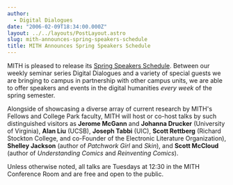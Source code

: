 ```yaml
---
author:
  - Digital Dialogues
date: "2006-02-09T18:34:00.000Z"
layout: ../../layouts/PostLayout.astro
slug: mith-announces-spring-speakers-schedule
title: MITH Announces Spring Speakers Schedule
---
```


MITH is pleased to release its [Spring Speakers Schedule](http://web.archive.org/web/20100609001120/http://mith2.umd.edu/programs/mith_speakers_spring_2006.pdf). Between our weekly seminar series Digital Dialogues and a variety of special guests we are bringing to campus in partnership with other campus units, we are able to offer speakers and events in the digital humanities _every week_ of the spring semester.

Alongside of showcasing a diverse array of current research by MITH's Fellows and College Park faculty, MITH will host or co-host talks by such distinguished visitors as **Jerome McGann** and **Johanna Drucker** (University of Virginia), **Alan Liu** (UCSB), **Joseph Tabbi** (UIC), **Scott Rettberg** (Richard Stockton College, and co-Founder of the Electronic Literature Organization), **Shelley Jackson** (author of _Patchwork Girl_ and _Skin_), and **Scott McCloud** (author of _Understanding Comics_ and _Reinventing Comics_).

Unless otherwise noted, all talks are Tuesdays at 12:30 in the MITH Conference Room and are free and open to the public.
